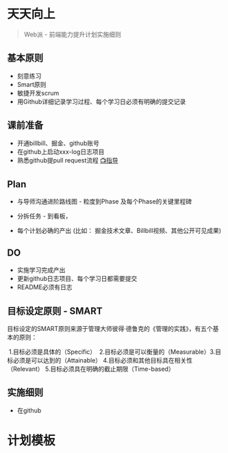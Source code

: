 # 天天向上
> Web派 - 前端能力提升计划实施细则



## 基本原则

- 刻意练习 
- Smart原则
- 敏捷开发scrum
- 用Github详细记录学习过程、每个学习日必须有明确的提交记录



## 课前准备

- 开通billbill、掘金、github账号
- 在github上启动xxx-log日志项目
- 熟悉github提pull request流程  [📺指导](https://www.bilibili.com/video/BV1Ev411J77h/)



## Plan

- 与导师沟通进阶路线图 - 粒度到Phase 及每个Phase的关键里程碑

- 分拆任务 - 到看板，

- 每个计划必确的产出 (比如： 掘金技术文章、Billbill视频、其他公开可见成果)

  

## DO

- 实施学习完成产出
- 更新github日志项目、每个学习日都需要提交
- README必须有日志











## 目标设定原则 - SMART

目标设定的SMART原则来源于管理大师彼得·德鲁克的《管理的实践》，有五个基本的原则：

​    1.目标必须是具体的（Specific）
​    2.目标必须是可以衡量的（Measurable）
​    3.目标必须是可以达到的（Attainable）
​    4.目标必须和其他目标具在相关性（Relevant）
​    5.目标必须具在明确的截止期限（Time-based）



## 实施细则

- 在github



# 计划模板





